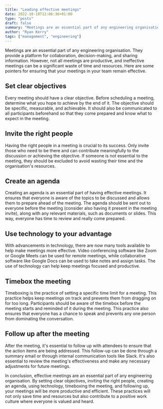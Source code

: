 ```yaml
---
title: "Leading effective meetings"
date: 2022-10-10T12:06:36+01:00
type: "posts"
draft: false
summary: "Meetings are an essential part of any engineering organisation. They provide a platform for collaboration, decision-making, and sharing information. However, not all meetings are productive, and ineffective meetings can be a significant waste of time and resources."
author: "Ryan Kerry"
tags: ["management", "engineering"]
---
```


Meetings are an essential part of any engineering organisation. They provide a platform for collaboration, decision-making, and sharing information. However, not all meetings are productive, and ineffective meetings can be a significant waste of time and resources. Here are some pointers for ensuring that your meetings in your team remain effective.

## Set clear objectives

Every meeting should have a clear objective. Before scheduling a meeting, determine what you hope to achieve by the end of it. The objective should be specific, measurable, and achievable. It should also be communicated to all participants beforehand so that they come prepared and know what to expect in the meeting.

## Invite the right people

Having the right people in a meeting is crucial to its success. Only invite those who need to be there and can contribute meaningfully to the discussion or achieving the objective. If someone is not essential to the meeting, they should be excluded to avoid wasting their time and the organisation's resources.

## Create an agenda

Creating an agenda is an essential part of having effective meetings. It ensures that everyone is aware of the topics to be discussed and allows them to prepare ahead of the meeting. The agenda should be sent out to everyone before the meeting (consider also having it present in the meeting invite), along with any relevant materials, such as documents or slides. This way, everyone has time to review and really come prepared.

## Use technology to your advantage

With advancements in technology, there are now many tools available to help make meetings more effective. Video conferencing software like Zoom or Google Meets can be used for remote meetings, while collaborative software like Google Docs can be used to take notes and assign tasks. The use of technology can help keep meetings focused and productive.

## Timebox the meeting

Timeboxing is the practice of setting a specific time limit for a meeting. This practice helps keep meetings on track and prevents them from dragging on for too long. Participants should be aware of the timebox before the meeting starts and reminded of it during the meeting. This practice also ensures that everyone has a chance to speak and prevents any one person from dominating the conversation.

## Follow up after the meeting

After the meeting, it's essential to follow up with attendees to ensure that the action items are being addressed. This follow-up can be done through a summary email or through internal communication tools like Slack. It's also essential to review the meeting's effectiveness and make any necessary adjustments for future meetings.

In conclusion, effective meetings are an essential part of any engineering organisation. By setting clear objectives, inviting the right people, creating an agenda, using technology, timeboxing the meeting, and following up, your meetings will be more productive and efficient. These practices will not only save time and resources but also contribute to a positive work culture where everyone is valued and heard.
